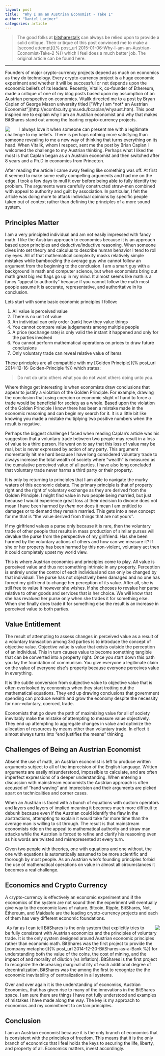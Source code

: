 ```yaml
---
layout: post
title:  "Why I am an Austrian Economist - Take 1"
author: "Daniel Larimer"
categories: article
---
```

> The good folks at [bitsharestalk](https://bitsharestalk.org) can always be relied upon to provide a solid critique.  Their critique of this post convinced me to make a [second attempt]({% post_url 2015-01-06-Why-I-am-an-Austrian-Economist-Take-2 %}) which I feel does a much better job.  The original article can be found here.

<hr/>
Founders of major crypto-currency projects depend as much on economics as they do technology.   Every crypto-currency project is a huge economic experiment and whether it will be successful or not depends upon the economic beliefs of its leaders.    Recently, Vitalik, co-founder of Ethereum, made a critique of one of my blog posts based upon my assumption of an Austrian perspective on economics.   Vitalik directed me to a post by Bryan Caplan of George Mason university titled [“Why I am *not* an Austrian Economist”](http://econfaculty.gmu.edu/bcaplan/whyaust.htm).  This post inspired me to explain why I am an Austrian economist and why that makes BitShares stand out among the leading crypto-currency projects. 

<a href="http://www.amazon.com/gp/product/1479220809/ref=as_li_tl?ie=UTF8&camp=1789&creative=9325&creativeASIN=1479220809&linkCode=as2&tag=bytesblog-20&linkId=NYDA4D7TEPZ6O7DR"><img style="float:left;margin-right:25px" border="0" src="http://ws-na.amazon-adsystem.com/widgets/q?_encoding=UTF8&ASIN=1479220809&Format=_SL250_&ID=AsinImage&MarketPlace=US&ServiceVersion=20070822&WS=1&tag=bytesblog-20" ></a><img src="http://ir-na.amazon-adsystem.com/e/ir?t=bytesblog-20&l=as2&o=1&a=1479220809" width="1" height="1" border="0" alt="" style="border:none !important; margin:0px !important;" />
I always love it when someone can present me with a legitimate challenge to my beliefs.  There is perhaps nothing more satisfying than someone revealing to me a new way of thinking that turns everything on its head.   When Vitalik, whom I respect, sent me the post by Brian Caplan I welcomed the challenge to my Austrian thinking.   Perhaps what I liked the most is that Caplan began as an Austrain economist and then switched after 8 years and a Ph.D in economics from Princeton.  

After reading the article I came away feeling like something was off.  At first it seemed to make some really compelling arguments and had me on the edge.   I took a few days to mull it over before being able to fully identify the problem.    The arguments were carefully constructed straw-men combined with appeal to authority and guilt by association.   In particular, I felt the article was doing more to attack individual opinions by specific people taken out of context rather than defining the principles of a more sound system.  

## Principles Matter 

I am a very principled individual and am not easily impressed with fancy math.  I like the Austrian approach to economics because it is an approach based upon principles and deductive/inductive reasoning.   When someone dives into set theory and calculus to describe human behavior I tend to roll my eyes.  All of that mathematical complexity masks relatively simple mistakes while bamboozling the average guy who cannot follow an argument from the beginning to the conclusion.    I am a smart guy with a background in math and computer science, but when economists bring out math great big red flags go up in my mind.  It almost seems like math is a fancy “appeal to authority” because if you cannot follow the math most people assume it is accurate, representative, and authoritative in its conclusion. 

Lets start with some basic economic principles I follow:

1. All value is perceived value 
2. There is no unit of value
3. An individual can only order (rank) how they value things
4. You cannot compare value judgements among multiple people 
5. A price (exchange rate) is only valid the instant it happened and only for the parties involved
6. You cannot perform mathematical operations on prices to draw future conclusions 
7. Only voluntary trade can reveal relative value of items

These principles are all compatible with my [Golden Principle]({% post_url 2014-12-16-Golden-Principle %}) which states:

> Do not do unto others what you do not want others doing unto you.

Where things get interesting is when economists draw conclusions that appear to justify a violation of the Golden Principle.    For example, drawing the conclusion that using coercion or economic slight of hand to force a trade would be beneficial for society as a whole.   Based upon the violation of the Golden Principle I know there has been a mistake made in the economic reasoning and can begin my search for it.     It is a little bit like knowing you made a mistake multiplying two positive numbers when the result is negative.   

Perhaps the biggest challenge I faced when reading Caplan’s article was his suggestion that a voluntary trade between two people may result in a loss of value to a third person.  He went on to say that this loss of value may be real, but is never expressed by action of any party.   This argument momentarily hit me hard because I have long considered voluntary trade to always increase the total wealth of society where “wealth” is measured as the cumulative perceived value of all parties.  I have also long concluded that voluntary trade never harms a third party or their property.

It is only by returning to principles that I am able to navigate the murky waters of this economic debate.   The primary principle is that of property right and the right of voluntary exchange as they are derived from the Golden Principle.    I might find value in two people being married, but just because I would experience great loss at their decision to divorce does not mean I have been harmed *by them* nor does it mean I am entitled to damages or to demand they remain married.   This gets into a new concept for me that is “the value derived from things that are not yours”. 

If my girlfriend values a purse only because it is rare, then the voluntary trade of other people that results in mass production of similar purses will devalue the purse from the perspective of my girlfriend.   Has she been harmed by the voluntary actions of others and how can we measure it?   If she or her property has been harmed by this non-violent, voluntary act then it could completely upset my world view. 

This is where Austrian economics and principles come to play.   All value is perceived value and thus not something intrinsic in any property.   Perception is entirely under the control of each individual and can only be changed by that individual.   The purse has not objectively been damaged and no one has forced my girlfriend to change her perception of its value.   After all, she is still free to value it however she wishes.    If she chooses to revalue her purse relative to other goods and services that is her choice.   We will know that she has revalued her purse only when she trades it for something else.    When she finally does trade it for something else the result is an increase in perceived value to both parties.  

## Value Entitlement 

The result of attempting to assess changes in perceived value as a result of a voluntary transaction among 3rd parties is to introduce the concept of objective value.  Objective value is value that exists outside the perception of an individual.   This in turn causes value to become something tangible that can be converted into a property right.   Once you start down this path you lay the foundation of communism.   You give everyone a legitimate claim on the value of everyone else's property because everyone perceives value in everything. 

It is the subtle conversion from subjective value to objective value that is often overlooked by economists when they start trotting out the mathematical equations.   They end up drawing conclusions that government spending can produce wealth and grow the economy despite the necessity for non-voluntary, coerced, trade.   

Economists that go down the path of maximizing value for all of society inevitably make the mistake of attempting to measure value objectively.   They end up attempting to aggregate changes in value and optimize the allocation of resources by means other than voluntary trade.  In effect it almost always turns into “end justifies the means” thinking. 

## Challenges of Being an Austrian Economist

Absent the use of math, an Austrian economist is left to produce written arguments subject to all of the imprecision of the English language.  Written arguments are easily misunderstood, impossible to calculate, and are often imperfect expressions of a deeper understanding.   When entering a discussion with mainstream economists the Austrian approach is often accused of “hand waving” and imprecision and their arguments are picked apart on technicalities and corner cases.  

When an Austrian is faced with a bunch of equations with custom operators and layers and layers of implied meaning it becomes much more difficult to debunk because even if the Austrian could identify the flaw in the abstractions, attempting to explain it would take far more time than the average man is willing to sit through.   The result is that mainstream economists ride on the appeal to mathematical authority and straw man attacks while the Austrian is forced to refine and clarify his reasoning even as his words are twisted and misrepresented at every turn.  

Given two people with theories, one with equations and one without, the one with equations is automatically assumed to be more scientific and thorough by most people.   As an Austrian who's founding principles forbid the use of mathematical operations on value in almost all circumstances it becomes a real challenge.  

## Economics and Crypto Currency 

A crypto-currency is effectively an economic experiment and if the economics of the system are not sound then the experiment will eventually give way to the economic laws of nature.   Bitcoin, Ripple, BitShares, Nxt, Ethereum, and Maidsafe are the leading crypto-currency projects and each of them has very different economic foundations.  

<a href="http://www.amazon.com/gp/product/094546620X/ref=as_li_tl?ie=UTF8&camp=1789&creative=9325&creativeASIN=094546620X&linkCode=as2&tag=bytesblog-20&linkId=EJRP5OVQIOYMMB2W"><img style="float:right; margin-left:25px" border="0" src="http://ws-na.amazon-adsystem.com/widgets/q?_encoding=UTF8&ASIN=094546620X&Format=_SL250_&ID=AsinImage&MarketPlace=US&ServiceVersion=20070822&WS=1&tag=bytesblog-20" ></a><img src="http://ir-na.amazon-adsystem.com/e/ir?t=bytesblog-20&l=as2&o=1&a=094546620X" width="1" height="1" border="0" alt="" style="border:none !important; margin:0px !important;" />
As far as I can tell BitShares is the only system that explicitly tries to be fully consistent with Austrian economics and the principles of voluntary trade.   It is the only system designed around Austrian economic principles rather than economic math.  BitShares was the first project to provide the [company metaphor]({% post_url 2014-12-20-BitShares-as-a-Bank %}) for understanding both the value of the coins, the cost of mining, and the impact of and morality of dilution (vs inflation).    BitShares is the first project to recognize the decreasing marginal utility of each additional degree of decentralization.   BitShares was the among the first to recognize the the economic inevitability of centralization in all systems.   

Over and over again it is the understanding of economics, Austrian Economics, that has given rise to many of the innovations in the BitShares space.  I am sure there are things I have not fully understood and examples of mistakes I have made along the way.  The key is my approach to economics and my commitment to certain principles.   

## Conclusion   

I am an Austrian economist because it is the only branch of economics that is consistent with the principles of freedom.  This means that it is the only branch of economics that I feel holds the keys to securing the life, liberty, and property of all.   Economics matters, invest accordingly.   

